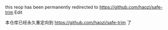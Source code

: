 this reop has been permanently redirected to https://github.com/haozi/safe-trim Edit


本仓库已经永久重定向到 https://github.com/haozi/safe-trim 了

